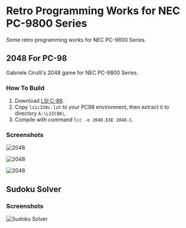Retro Programming Works for NEC PC-9800 Series
==============================================

Some retro programming works for NEC PC-9800 Series.


2048 For PC-98
--------------

Gabriele Cirulli's 2048 game for NEC PC-9800 Series.

### How To Build

1. Download [LSI C-86](https://www.lsi-j.co.jp/freesoft/index.html).
2. Copy `lsic330c.lzh` to your PC98 environment, then extract it to directory `A:\LSIC86\`.
3. Compile with command `lcc -o 2048.EXE 2048.C`.

### Screenshots

![2048](https://frank-deng.github.io/retro-works/PC98/screenshots/2048_1.png)

![2048](https://frank-deng.github.io/retro-works/PC98/screenshots/2048_2.png)

![2048](https://frank-deng.github.io/retro-works/PC98/screenshots/2048_3.png)


Sudoku Solver
-------------

### Screenshots

![Sudoku Solver](https://frank-deng.github.io/retro-works/PC98/screenshots/sudoku.png)

